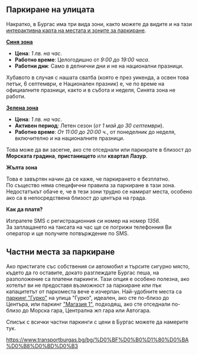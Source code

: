 ## Паркиране на улицата

Накратко, в Бургас има три вида зони, както можете да видите и на тази <a href="https://m.travelburgas.eu/bg/blue-zone" target="_blank">интерактивна карта на местата и зоните за паркиране</a>.

<a href="https://www.transportburgas.bg/en/burgas-blue-zone-rules" target="_blank">**Синя зона**</a>

- **Цена**: _1 лв. на час_.
- **Работно време**: Целогодишно от _9:00 до 19:00 часа_.
- **Работни дни**: Само в делнични дни и не на национални празници.

Хубавото в случая с нашата сватба (която е през уикенда, а освен това петък, 6 септември, е Национален празник) е, че по време на официалните празници, както и в събота и неделя, Синята зона не работи.

<a href="https://www.transportburgas.bg/en/%D0%BF%D1%80%D0%B0%D0%B2%D0%B8%D0%BB%D0%B0-%D0%B2-%D0%B7%D0%B5%D0%BB%D0%B5%D0%BD%D0%B0-%D0%B7%D0%BE%D0%BD%D0%B0-%D0%B3%D1%80%D0%B0%D0%B4-%D0%B1%D1%83%D1%80%D0%B3%D0%B0%D1%81" target="_blank">**Зелена зона**</a>

- **Цена**: _1 лв. на час_.
- **Активен период**: Летен сезон (_от 1 май до 30 септември_).
- **Работно време**: _От 11:00 до 20:00 ч._, от понеделник до неделя, включително и на националните празници.

Това може да ви засегне, ако сте отседнали или паркирате в близост до **Морската градина**, **пристанището** или **квартал Лазур**.

**Жълта зона**

Това е завъртян начин да се каже, че паркирането е безплатно.<br/>
По същество няма специфични правила за паркиране в тази зона. Недостатъкът обаче е, че в тези зони трудно се намират места, особено ако са в непосредствена близост до центъра на града.

**Как да платя?**

Изпратете SMS с регистрационния си номер на номер _1356_.<br/>За заплащането на таксата на час ще се погрижи телефонния Ви оператор и ще получите потвърждение по SMS.

## Частни места за паркиране

Ако пристигате със собствения си автомобил и търсите сигурно място, където да го оставите, докато разглеждате Бургас пеша, на разположение са платени паркинги. Тази опция е особено полезна, ако хотелът ви не предоставя възможност за паркиране или пък капацитетът от паркоместа вече е изчерпан.
Най-удобните места са <a href="https://www.gotoburgas.com/en/more/view/259" target="_blank">паркинг "Гурко"</a> на улица "Гурко", идеален, ако сте по-близо до Центъра, или паркинг <a href="https://maps.app.goo.gl/e8zex5bBRy9CWPMe7" target="_blank">"Магазия 1"</a>, подходящ, ако сте отседнали по-близо до Морска гара, Централна жп гара или Автогара.

Списък с всички частни паркинги с цени в Бургас можете да намерите тук.

https://www.transportburgas.bg/bg/%D0%BF%D0%B0%D1%80%D0%BA%D0%B8%D0%BD%D0%B3
